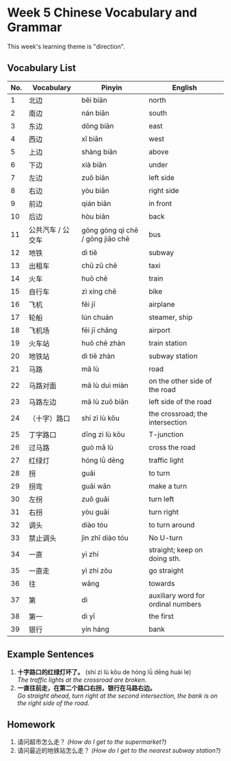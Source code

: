 # Week 5 Chinese Vocabulary and Grammar

This week's learning theme is "direction".

## Vocabulary List

| No. | Vocabulary | Pinyin | English |
|----|------------|--------|---------|
| 1  | 北边 | běi biān | north |
| 2  | 南边 | nán biān | south |
| 3  | 东边 | dōng biān | east |
| 4  | 西边 | xī biān | west |
| 5  | 上边 | shàng biān | above |
| 6  | 下边 | xià biān | under |
| 7  | 左边 | zuǒ biān | left side |
| 8  | 右边 | yòu biān | right side |
| 9  | 前边 | qián biān | in front |
| 10 | 后边 | hòu biān | back |
| 11 | 公共汽车 / 公交车 | gōng gòng qì chē / gōng jiāo chē | bus |
| 12 | 地铁 | dì tiě | subway |
| 13 | 出租车 | chū zū chē | taxi |
| 14 | 火车 | huǒ chē | train |
| 15 | 自行车 | zì xíng chē | bike |
| 16 | 飞机 | fēi jī | airplane |
| 17 | 轮船 | lún chuán | steamer, ship |
| 18 | 飞机场 | fēi jī chǎng | airport |
| 19 | 火车站 | huǒ chē zhàn | train station |
| 20 | 地铁站 | dì tiě zhàn | subway station |
| 21 | 马路 | mǎ lù | road |
| 22 | 马路对面 | mǎ lù duì miàn | on the other side of the road |
| 23 | 马路左边 | mǎ lù zuǒ biān | left side of the road |
| 24 | （十字）路口 | shí zì lù kǒu | the crossroad; the intersection |
| 25 | 丁字路口 | dīng zì lù kǒu | T-junction |
| 26 | 过马路 | guò mǎ lù | cross the road |
| 27 | 红绿灯 | hóng lǜ dēng | traffic light |
| 28 | 拐 | guǎi | to turn |
| 29 | 拐弯 | guǎi wān | make a turn |
| 30 | 左拐 | zuǒ guǎi | turn left |
| 31 | 右拐 | yòu guǎi | turn right |
| 32 | 调头 | diào tóu | to turn around |
| 33 | 禁止调头 | jìn zhǐ diào tóu | No U-turn |
| 34 | 一直 | yì zhí | straight; keep on doing sth. |
| 35 | 一直走 | yì zhí zǒu | go straight |
| 36 | 往 | wǎng | towards |
| 37 | 第 | dì | auxiliary word for ordinal numbers |
| 38 | 第一 | dì yī | the first |
| 39 | 银行 | yín háng | bank |

## Example Sentences

1. **十字路口的红绿灯坏了。** (shí zì lù kǒu de hóng lǜ dēng huài le)  
   *The traffic lights at the crossroad are broken.*
2. **一直往前走，在第二个路口右拐，银行在马路右边。**  
   *Go straight ahead, turn right at the second intersection, the bank is on the right side of the road.*

## Homework

1. 请问超市怎么走？ *(How do I get to the supermarket?)*
2. 请问最近的地铁站怎么走？ *(How do I get to the nearest subway station?)*
